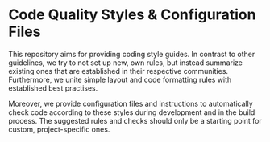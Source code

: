 # Code Quality Styles & Configuration Files

This repository aims for providing coding style guides. In contrast to other guidelines, we try to not set up new, own rules,
but instead summarize existing ones that are established in their respective communities. Furthermore, we unite simple layout and code formatting rules with established best practises.

Moreover, we provide configuration files and instructions to automatically check code according to these styles during development and in the build process. The suggested rules and checks should only be a starting point for custom, project-specific ones.
